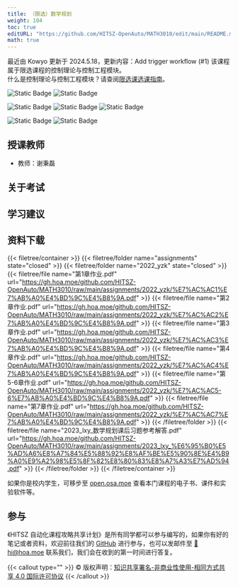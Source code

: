 ```yaml
---
title: （限选）数学规划
weight: 104
toc: true
editURL: "https://github.com/HITSZ-OpenAuto/MATH3010/edit/main/README.md"
math: true
---
```

最近由 Kowyo 更新于 2024.5.18，更新内容：Add trigger workflow (#1)
该课程属于限选课程的控制理论与控制工程模块。
<br>
什么是控制理论与控制工程模块？请查阅[限选课选课指南](https://hoa.moe/blog/selecting-distributive-lessons/)。

![Static Badge](https://img.shields.io/badge/%E8%80%83%E6%9F%A5%E8%AF%BE-green)
![Static Badge](https://img.shields.io/badge/%E5%AD%A6%E5%88%86-3-moccasin)

![Static Badge](https://img.shields.io/badge/%E6%88%90%E7%BB%A9%E6%9E%84%E6%88%90-gold)
![Static Badge](https://img.shields.io/badge/%E4%BD%9C%E4%B8%9A-30%25-wheat)
![Static Badge](https://img.shields.io/badge/%E6%9C%9F%E6%9C%AB%E8%80%83%E8%AF%95-70%25-wheat)

![Static Badge](https://img.shields.io/badge/总学时-48-gold)
![Static Badge](https://img.shields.io/badge/讲课学时-48-wheat)


## 授课教师

- 教师：谢秉磊

## 关于考试

## 学习建议

## 资料下载

{{< filetree/container >}}
  {{< filetree/folder name="assignments" state="closed" >}}
  {{< filetree/folder name="2022_yzk" state="closed" >}}
    {{< filetree/file name="第1章作业.pdf" url="https://gh.hoa.moe/github.com/HITSZ-OpenAuto/MATH3010/raw/main/assignments/2022_yzk/%E7%AC%AC1%E7%AB%A0%E4%BD%9C%E4%B8%9A.pdf" >}}
    {{< filetree/file name="第2章作业.pdf" url="https://gh.hoa.moe/github.com/HITSZ-OpenAuto/MATH3010/raw/main/assignments/2022_yzk/%E7%AC%AC2%E7%AB%A0%E4%BD%9C%E4%B8%9A.pdf" >}}
    {{< filetree/file name="第3章作业.pdf" url="https://gh.hoa.moe/github.com/HITSZ-OpenAuto/MATH3010/raw/main/assignments/2022_yzk/%E7%AC%AC3%E7%AB%A0%E4%BD%9C%E4%B8%9A.pdf" >}}
    {{< filetree/file name="第4章作业.pdf" url="https://gh.hoa.moe/github.com/HITSZ-OpenAuto/MATH3010/raw/main/assignments/2022_yzk/%E7%AC%AC4%E7%AB%A0%E4%BD%9C%E4%B8%9A.pdf" >}}
    {{< filetree/file name="第5-6章作业.pdf" url="https://gh.hoa.moe/github.com/HITSZ-OpenAuto/MATH3010/raw/main/assignments/2022_yzk/%E7%AC%AC5-6%E7%AB%A0%E4%BD%9C%E4%B8%9A.pdf" >}}
    {{< filetree/file name="第7章作业.pdf" url="https://gh.hoa.moe/github.com/HITSZ-OpenAuto/MATH3010/raw/main/assignments/2022_yzk/%E7%AC%AC7%E7%AB%A0%E4%BD%9C%E4%B8%9A.pdf" >}}
  {{< /filetree/folder >}}
    {{< filetree/file name="2023_lxy_数学规划课后习题参考解答.pdf" url="https://gh.hoa.moe/github.com/HITSZ-OpenAuto/MATH3010/raw/main/assignments/2023_lxy_%E6%95%B0%E5%AD%A6%E8%A7%84%E5%88%92%E8%AF%BE%E5%90%8E%E4%B9%A0%E9%A2%98%E5%8F%82%E8%80%83%E8%A7%A3%E7%AD%94.pdf" >}}
  {{< /filetree/folder >}}
{{< /filetree/container >}}

如果你是校内学生，可移步至 <a href='https://open.osa.moe/openauto/MATH3010'>open.osa.moe</a> 查看本门课程的电子书、课件和实验软件等。

## 参与

《HITSZ 自动化课程攻略共享计划》是所有同学都可以参与编写的，如果你有好的笔记或者资料，欢迎前往我们的 [GitHub](https://github.com/HITSZ-OpenAuto) 进行参与，也可以发邮件至 [📮hi@hoa.moe](mailto:hi@hoa.moe) 联系我们，我们会在收到的第一时间进行答复。

{{< callout type="" >}}
  © 版权声明：[知识共享署名-非商业性使用-相同方式共享 4.0 国际许可协议](https://creativecommons.org/licenses/by-nc-sa/4.0/)
{{< /callout >}}
